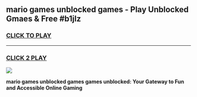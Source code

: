 
## mario games unblocked games - Play Unblocked Gmaes & Free #b1jlz
<h3>
<a href="https://news.freeplayer.one?title=mario_games_unblocked_games&ref=03M">CLICK TO PLAY</a></h3>
<hr>

<h3>
<a href="https://news.freeplayer.one?title=mario_games_unblocked_games&ref=03M">CLICK 2 PLAY</a>
  
</h3>

<a href="https://news.freeplayer.one?title=mario_games_unblocked_games&ref=03M"><img src="https://clearcache.store/games.png"></a>


**mario games unblocked games games unblocked: Your Gateway to Fun and Accessible Online Gaming**
